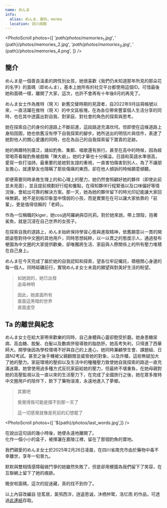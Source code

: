 ```yaml
---
name: めんま
info:
  alias: めんま，面码，menma
  location: 四川成都
---
```


<PhotoScroll photos={[ 
  '${path}/photos/memories_1.jpg',
  '${path}/photos/memories_2.jpg',
  '${path}/photos/memories_3.jpg',
  '${path}/photos/memories_4.png',
]} />  


## 簡介

めんま是一個善良溫柔的跨性別女孩，她很喜歡《我們仍未知道那年所見的那朵花的名字》的面碼（即めんま），基本上她所有的社交平台都使用這個ID。可惜最後她和面碼一樣，離開了大家，這次，也許不會再有十年後8月的再見了。

めんま女士作為推特（現 X）新舊交替時期的見證者，自2022年9月註冊帳號以來，一直活躍在推特（現 X）的中文區板塊，在為各位帶來豐富個人生活分享的同時，也在其中透露出對自我、對家庭、對社會的角色的探索與思考。

她在探索自己的身份的道路上不斷前進，這段路途充滿坎坷。但即使在這條道路上身陷囹圄，她也依舊沒有停下自我探索的腳步。她所送出的明信片與信件，表達了她對他人的關心愛護的同時，也在為自己的自我探索留下寶貴的足跡。

她的興趣特別廣泛，諸如釣魚、集郵、唱歌還有旅行。甚至在高中的時候，因為經常喝茶看報釣魚被戲稱「陳大爺」。她的才華也十分橫溢，日語和英語水準很高，愛寫一些打油詩。最重要的是她對友誼的重視，一直害怕傷害到別人，為了不讓朋友擔心，就連摯友也隱瞞了那些傷痛的東西，卻在他人傾訴的時候願意傾聽。

即便需要同時承擔生理上的和心理上的壓力，她仍然會照顧好她的夥伴（即使此前並未見面），並且提前規劃好行程和餐點，在得知夥伴行程緊張以及口味偏好等情況後，會給出可靠的解決方案。那一天，她為她的夥伴留下的時光印記能讓大家回味無窮。她不是刻板印象當中懦弱的小孩，而是實實在在可以讓大家依靠的「前輩」，更是值得信賴的「老師」。

作為一位稱職的kiger，她cos過阿羅納與亞托莉。對於她來說，帶上頭殼，抱著鯊魚，就是沉浸在自己世界的女孩子。

在探索自我的道路上，めんま始終保持學習心態與進取精神，依舊願意以一貫的開朗姿態對待中文圈的其他用戶，同時思想純粹，以一以貫之的態度示人，通過發布梗圖為中文圈的大家提供歡樂，卻唯獨將生活、家庭與人際關係上的所有壓力堆積在自己身上。

めんま在今天完成了屬於她的自我認知和探索，望各位牢記囑託，積極關心身邊的每一個人。同時砥礪前行，實現めんま女士未竟的願望與對美好生活的盼望。

> 如她說的，她已出發  
> 追尋神明  
>
> 因此，她直面所有  
> 直面這黑暗的世界  
> 直面虛空  

## Ta 的離世與紀念

めんま女士在給大家帶來歡樂的同時，自己身體與心靈卻飽受折磨。她身患糖尿病、高血糖、脫髮、白髮以及數病併發導致的脂肪肝。她高考失利，只得進了西華師大。開學後因為學校環境不好與自己的上進心，她同時兼顧學生會、課題組、日語N2考試。甚至之後手機被父親翻閱並威脅她的對象，以及炸櫃，這些無疑加大了她的壓力。家庭環境的壓抑以及生活中的種種壓力致使她自我探索的路途一直充滿迷霧。她曾使用過多種方式反抗家庭給她的壓力，但最終不堪重負，在她母親對她的高壓監視以及一直以來的生活壓力下，在完成了全國旅行之後，她在眾多推特中文圈用戶的陪伴下，飲下了藥物溶液，永遠地進入了夢鄉。

> 其實吧  
>
> 我覺得我可能是撐不到那一天了  
>
> 這一切感覺就像是死前的幻想罷了  

<PhotoScroll photos={[ '${path}/photos/last_words.jpg',]} />  

在說出這句話的幾小時後，她便永遠地離開了。  
化作一個小小的盒子，被揮灑在嘉陵江裡，留在了那個釣魚的寶地。

我們親愛的めんま女士於2025年2月26日凌晨，在四川省南充市由於藥物中毒不幸離世，享年一旬晉九。

默默與雙相情感障礙做鬥爭的她雖然失敗了，但是卻用梗圖為我們留下了笑容，在互聯網上留下了她的痕跡。

晚安啦面碼，這次的捉迷藏，真的找不到你了。


以上內容改編自 铨茗居，氯鸮西泮，逍遥思诚，沐栖仲鹭，洛忆雨 的作品，可透過[此連結](https://x.com/misumiaoi06/status/1894661004329717916)存取。

